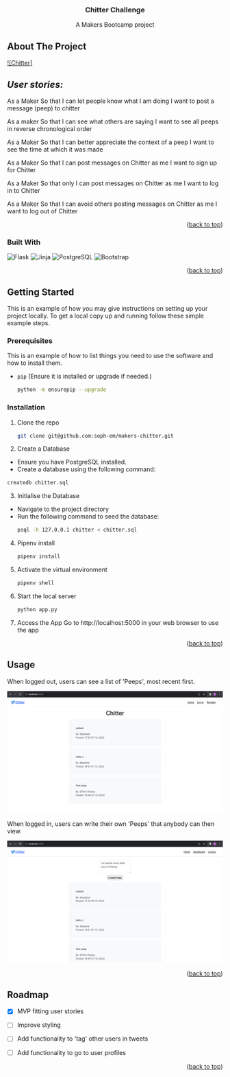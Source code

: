 <!-- Improved compatibility of back to top link: See: https://github.com/othneildrew/Best-README-Template/pull/73 -->
<a name="readme-top"></a>
<!--
*** Thanks for checking out the Best-README-Template. If you have a suggestion
*** that would make this better, please fork the repo and create a pull request
*** or simply open an issue with the tag "enhancement".
*** Don't forget to give the project a star!
*** Thanks again! Now go create something AMAZING! :D
-->



<!-- PROJECT SHIELDS -->
<!--
*** I'm using markdown "reference style" links for readability.
*** Reference links are enclosed in brackets [ ] instead of parentheses ( ).
*** See the bottom of this document for the declaration of the reference variables
*** for contributors-url, forks-url, etc. This is an optional, concise syntax you may use.
*** https://www.markdownguide.org/basic-syntax/#reference-style-links
-->


<!-- PROJECT LOGO -->
<br />
<div align="center">


  <h3 align="center">Chitter Challenge</h3>

  <p align="center">
    A Makers Bootcamp project
    <br />

  </p>
</div>



<!-- TABLE OF CONTENTS -->
<!--<details>-->
<!--  <summary>Table of Contents</summary>-->
<!--  <ol>-->
<!--    <li>-->
<!--      <a href="#about-the-project">About The Project</a>-->
<!--      <ul>-->
<!--        <li><a href="#built-with">Built With</a></li>-->
<!--      </ul>-->
<!--    </li>-->
<!--    <li>-->
<!--      <a href="#getting-started">Getting Started</a>-->
<!--      <ul>-->
<!--        <li><a href="#prerequisites">Prerequisites</a></li>-->
<!--        <li><a href="#installation">Installation</a></li>-->
<!--      </ul>-->
<!--    </li>-->
<!--    <li><a href="#usage">Usage</a></li>-->
<!--    <li><a href="#roadmap">Roadmap</a></li>-->
<!--    <li><a href="#contributing">Contributing</a></li>-->
<!--    <li><a href="#license">License</a></li>-->
<!--    <li><a href="#contact">Contact</a></li>-->
<!--    <li><a href="#acknowledgments">Acknowledgments</a></li>-->
<!--  </ol>-->
<!--</details>-->



<!-- ABOUT THE PROJECT -->
## About The Project

[![Chitter]](/Chitter-logged-in.png)

## ***User stories:***

 As a Maker
So that I can let people know what I am doing
I want to post a message (peep) to chitter 

 As a maker
So that I can see what others are saying
I want to see all peeps in reverse chronological order

 As a Maker
So that I can better appreciate the context of a peep
I want to see the time at which it was made

 As a Maker
So that I can post messages on Chitter as me
I want to sign up for Chitter 

 As a Maker
So that only I can post messages on Chitter as me
I want to log in to Chitter

 As a Maker
So that I can avoid others posting messages on Chitter as me
I want to log out of Chitter 


<p align="right">(<a href="#readme-top">back to top</a>)</p>



### Built With

![Flask](https://img.shields.io/badge/Flask-000000?style=for-the-badge&logo=flask&logoColor=white)
![Jinja](https://img.shields.io/badge/jinja-white.svg?style=for-the-badge&logo=jinja&logoColor=black)
![PostgreSQL](https://img.shields.io/badge/PostgreSQL-316192?style=for-the-badge&logo=postgresql&logoColor=white)
![Bootstrap](https://img.shields.io/badge/Bootstrap-563D7C?style=for-the-badge&logo=bootstrap&logoColor=white)


<p align="right">(<a href="#readme-top">back to top</a>)</p>



<!-- GETTING STARTED -->
## Getting Started

This is an example of how you may give instructions on setting up your project locally.
To get a local copy up and running follow these simple example steps.

### Prerequisites

This is an example of how to list things you need to use the software and how to install them.
* `pip` (Ensure it is installed or upgrade if needed.)
  ```sh
  python -m ensurepip --upgrade
  ```

### Installation


1. Clone the repo
   ```sh
   git clone git@github.com:soph-em/makers-chitter.git
   ```
2. Create a Database
  * Ensure you have PostgreSQL installed.
  * Create a database using the following command:
   ```sh
   createdb chitter.sql
   ```
3. Initialise the Database
* Navigate to the project directory
* Run the following command to seed the database:
   ```sh
   psql -h 127.0.0.1 chitter < chitter.sql
   ```
4. Pipenv install
   ```sh
   pipenv install
   ```
5. Activate the virtual environment
    ```sh
    pipenv shell
    ```
6. Start the local server
    ```sh
    python app.py
    ```
7. Access the App
Go to http://localhost:5000 in your web browser to use the app
 

<p align="right">(<a href="#readme-top">back to top</a>)</p>



<!-- USAGE EXAMPLES -->
## Usage

When logged out, users can see a list of 'Peeps', most recent first.

![Chitter website when logged out](/Chitter-logged-out.png)

When logged in, users can write their own 'Peeps' that anybody can then view.

![Chitter website when logged in](/Chitter-logged-in.png)


<p align="right">(<a href="#readme-top">back to top</a>)</p>



<!-- ROADMAP -->
## Roadmap

- [x] MVP fitting user stories
- [ ] Improve styling
- [ ] Add functionality to 'tag' other users in tweets
- [ ] Add functionality to go to user profiles



<p align="right">(<a href="#readme-top">back to top</a>)</p>



<!-- MARKDOWN LINKS & IMAGES -->
<!-- https://www.markdownguide.org/basic-syntax/#reference-style-links -->
[contributors-shield]: https://img.shields.io/github/contributors/othneildrew/Best-README-Template.svg?style=for-the-badge
[contributors-url]: https://github.com/othneildrew/Best-README-Template/graphs/contributors
[forks-shield]: https://img.shields.io/github/forks/othneildrew/Best-README-Template.svg?style=for-the-badge
[forks-url]: https://github.com/othneildrew/Best-README-Template/network/members
[stars-shield]: https://img.shields.io/github/stars/othneildrew/Best-README-Template.svg?style=for-the-badge
[stars-url]: https://github.com/othneildrew/Best-README-Template/stargazers
[issues-shield]: https://img.shields.io/github/issues/othneildrew/Best-README-Template.svg?style=for-the-badge
[issues-url]: https://github.com/othneildrew/Best-README-Template/issues
[license-shield]: https://img.shields.io/github/license/othneildrew/Best-README-Template.svg?style=for-the-badge
[license-url]: https://github.com/othneildrew/Best-README-Template/blob/master/LICENSE.txt
[linkedin-shield]: https://img.shields.io/badge/-LinkedIn-black.svg?style=for-the-badge&logo=linkedin&colorB=555
[linkedin-url]: https://linkedin.com/in/othneildrew
[product-screenshot]: images/screenshot.png
[Next.js]: https://img.shields.io/badge/next.js-000000?style=for-the-badge&logo=nextdotjs&logoColor=white
[Next-url]: https://nextjs.org/
[React.js]: https://img.shields.io/badge/React-20232A?style=for-the-badge&logo=react&logoColor=61DAFB
[React-url]: https://reactjs.org/
[Vue.js]: https://img.shields.io/badge/Vue.js-35495E?style=for-the-badge&logo=vuedotjs&logoColor=4FC08D
[Vue-url]: https://vuejs.org/
[Angular.io]: https://img.shields.io/badge/Angular-DD0031?style=for-the-badge&logo=angular&logoColor=white
[Angular-url]: https://angular.io/
[Svelte.dev]: https://img.shields.io/badge/Svelte-4A4A55?style=for-the-badge&logo=svelte&logoColor=FF3E00
[Svelte-url]: https://svelte.dev/
[Laravel.com]: https://img.shields.io/badge/Laravel-FF2D20?style=for-the-badge&logo=laravel&logoColor=white
[Laravel-url]: https://laravel.com
[Bootstrap.com]: https://img.shields.io/badge/Bootstrap-563D7C?style=for-the-badge&logo=bootstrap&logoColor=white
[Bootstrap-url]: https://getbootstrap.com
[JQuery.com]: https://img.shields.io/badge/jQuery-0769AD?style=for-the-badge&logo=jquery&logoColor=white
[JQuery-url]: https://jquery.com